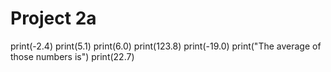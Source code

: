 # Project 2a

print(-2.4)
print(5.1)
print(6.0)
print(123.8)
print(-19.0)
print("The average of those numbers is")
print(22.7)
